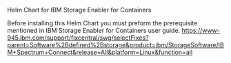 Helm Chart for IBM Storage Enabler for Containers

Before installing this Helm Chart you must preform the prerequisite mentioned in IBM Storage Enabler for Containers user guide.
https://www-945.ibm.com/support/fixcentral/swg/selectFixes?parent=Software%2Bdefined%2Bstorage&product=ibm/StorageSoftware/IBM+Spectrum+Connect&release=All&platform=Linux&function=all
